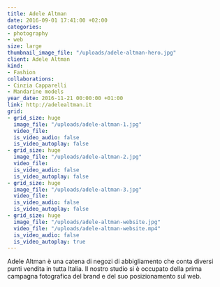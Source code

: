 ```yaml
---
title: Adele Altman
date: 2016-09-01 17:41:00 +02:00
categories:
- photography
- web
size: large
thumbnail_image_file: "/uploads/adele-altman-hero.jpg"
client: Adele Altman
kind:
- Fashion
collaborations:
- Cinzia Capparelli
- Mandarine models
year_date: 2016-11-21 00:00:00 +01:00
link: http://adelealtman.it
grid:
- grid_size: huge
  image_file: "/uploads/adele-altman-1.jpg"
  video_file: 
  is_video_audio: false
  is_video_autoplay: false
- grid_size: huge
  image_file: "/uploads/adele-altman-2.jpg"
  video_file: 
  is_video_audio: false
  is_video_autoplay: false
- grid_size: huge
  image_file: "/uploads/adele-altman-3.jpg"
  video_file: 
  is_video_audio: false
  is_video_autoplay: false
- grid_size: huge
  image_file: "/uploads/adele-altman-website.jpg"
  video_file: "/uploads/adele-altman-website.mp4"
  is_video_audio: false
  is_video_autoplay: true
---
```


Adele Altman è una catena di negozi di abbigliamento che conta diversi punti vendita in tutta Italia. Il nostro studio si è occupato della prima campagna fotografica del brand e del suo posizionamento sul web.
